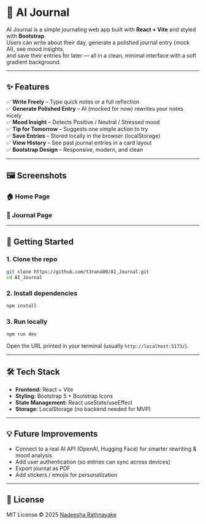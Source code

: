 # 📝 AI Journal

AI Journal is a simple journaling web app built with **React + Vite** and styled with **Bootstrap**.  
Users can write about their day, generate a polished journal entry (mock AI), see mood insights,  
and save their entries for later — all in a clean, minimal interface with a soft gradient background.

---

## ✨ Features

✅ **Write Freely** – Type quick notes or a full reflection  
✅ **Generate Polished Entry** – AI (mocked for now) rewrites your notes nicely  
✅ **Mood Insight** – Detects Positive / Neutral / Stressed mood  
✅ **Tip for Tomorrow** – Suggests one simple action to try  
✅ **Save Entries** – Stored locally in the browser (localStorage)  
✅ **View History** – See past journal entries in a card layout  
✅ **Bootstrap Design** – Responsive, modern, and clean

---

## 🖼️ Screenshots

### 🏠 Home Page


### 📝 Journal Page


---

## 🚀 Getting Started

### 1. Clone the repo

```bash
git clone https://github.com/t3rana00/AI_Journal.git
cd AI_Journal
```

### 2. Install dependencies

```bash
npm install
```

### 3. Run locally

```bash
npm run dev
```

Open the URL printed in your terminal (usually `http://localhost:5173/`).

---

## 🛠️ Tech Stack

- **Frontend:** React + Vite
- **Styling:** Bootstrap 5 + Bootstrap Icons
- **State Management:** React useState/useEffect
- **Storage:** LocalStorage (no backend needed for MVP)

---

## 💡 Future Improvements

- Connect to a real AI API (OpenAI, Hugging Face) for smarter rewriting & mood analysis  
- Add user authentication (so entries can sync across devices)  
- Export journal as PDF  
- Add stickers / emojis for personalization  

---

## 📜 License

MIT License © 2025 [Nadeesha Rathnayake](https://github.com/t3rana00)
